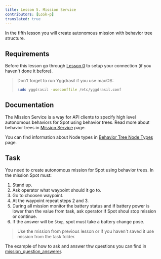 ```yaml
---
title: Lesson 5. Mission Service
contributors: [LoSk-p]
translated: true
---
```


In the fifth lesson you will create autonomous mission with behavior tree structure.

## Requirements

Before this lesson go through [Lesson 0](/docs/spot-lesson0) to setup your connection (if you haven't done it before).

> Don't forget to run Yggdrasil if you use macOS:
> ```bash
> sudo yggdrasil -useconffile /etc/yggdrasil.conf
> ```

## Documentation

The Mission Service is a way for API clients to specify high level autonomous behaviors for Spot using behavior trees. Read more about behavior trees in [Mission Service](https://dev.bostondynamics.com/docs/concepts/autonomy/missions_service) page.

You can find information about Node types in [Behavior Tree Node Types](/docs/spot-behavior-tree-node-types) page.

## Task

You need to create autonomous mission for Spot using behavior trees. In the mission Spot must:
1. Stand up.
2. Ask operator what waypoint should it go to.
3. Go to choosen waypoint.
4. At the waypoint repeat steps 2 and 3.
5. During all mission monitor the battery status and if battery power is lower than the value from task, ask operator if Spot shoul stop mission or continue.
6. If the answer will be `Stop`, spot must take a battery change pose.

> Use the mission from previous lesson or if you haven't saved it use mission from the task folder.

The example of how to ask and answer thw questions you can find in [mission_question_answerer](https://github.com/boston-dynamics/spot-sdk/tree/master/python/examples/mission_question_answerer).